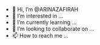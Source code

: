 - 👋 Hi, I’m @ARINAZAFIRAH
- 👀 I’m interested in ...
- 🌱 I’m currently learning ...
- 💞️ I’m looking to collaborate on ...
- 📫 How to reach me ...

<!---
ARINAZAFIRAH/ARINAZAFIRAH is a ✨ special ✨ repository because its `README.md` (this file) appears on your GitHub profile.
You can click the Preview link to take a look at your changes.
--->
